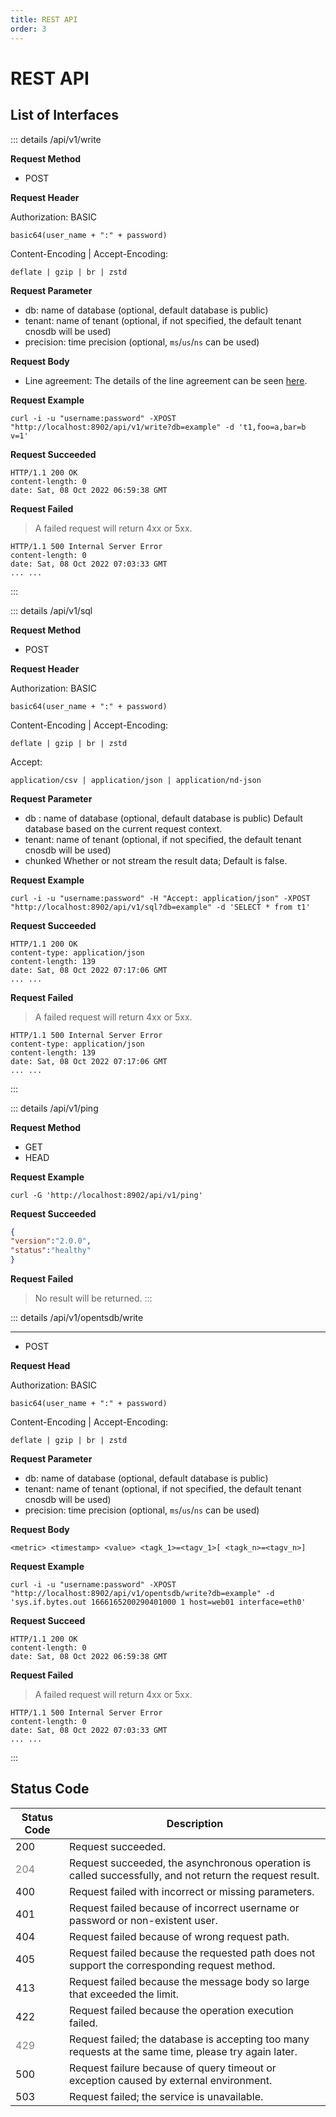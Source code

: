 ```yaml
---
title: REST API
order: 3
---
```


# REST API

## **List of Interfaces**

::: details /api/v1/write

**Request Method**

- POST

**Request Header**

Authorization: BASIC

    basic64(user_name + ":" + password)
  
Content-Encoding | Accept-Encoding:
    
    deflate | gzip | br | zstd

**Request Parameter**

- db: name of database (optional, default database is public)
- tenant: name of tenant (optional, if not specified, the default tenant cnosdb will be used)
- precision: time precision (optional, `ms`/`us`/`ns` can be used)

**Request Body**

- Line agreement: The details of the line agreement can be seen [here](https://docs.influxdata.com/influxdb/v1.8/write_protocols/line_protocol_tutorial/).

**Request Example**

```shell
curl -i -u "username:password" -XPOST "http://localhost:8902/api/v1/write?db=example" -d 't1,foo=a,bar=b v=1'
```

**Request Succeeded**

```shell
HTTP/1.1 200 OK
content-length: 0
date: Sat, 08 Oct 2022 06:59:38 GMT
```

**Request Failed**

> A failed request will return 4xx or 5xx.
```
HTTP/1.1 500 Internal Server Error
content-length: 0
date: Sat, 08 Oct 2022 07:03:33 GMT
... ...
```
:::

::: details /api/v1/sql

**Request Method**

- POST

**Request Header**

Authorization: BASIC

    basic64(user_name + ":" + password)
  
Content-Encoding | Accept-Encoding:
    
    deflate | gzip | br | zstd

Accept:

    application/csv | application/json | application/nd-json

**Request Parameter**

- db : name of database (optional, default database is public)
  Default database based on the current request context.
- tenant: name of tenant (optional, if not specified, the default tenant cnosdb will be used)
- chunked
  Whether or not stream the result data; Default is false.

**Request Example**

```shell
curl -i -u "username:password" -H "Accept: application/json" -XPOST "http://localhost:8902/api/v1/sql?db=example" -d 'SELECT * from t1'
```

**Request Succeeded**

```shell
HTTP/1.1 200 OK
content-type: application/json
content-length: 139
date: Sat, 08 Oct 2022 07:17:06 GMT
... ...
```

**Request Failed**

> A failed request will return 4xx or 5xx.
> 
```shell
HTTP/1.1 500 Internal Server Error
content-type: application/json
content-length: 139
date: Sat, 08 Oct 2022 07:17:06 GMT
... ...
```
:::

::: details /api/v1/ping

**Request Method**

- GET
- HEAD

**Request Example**

```shell
curl -G 'http://localhost:8902/api/v1/ping'
```

**Request Succeeded**

```json
{
"version":"2.0.0",
"status":"healthy"
}
```
**Request Failed**

> No result will be returned.
:::

::: details /api/v1/opentsdb/write

****

- POST

**Request Head**

Authorization: BASIC

    basic64(user_name + ":" + password)
  
Content-Encoding | Accept-Encoding:
    
    deflate | gzip | br | zstd

**Request Parameter**

- db: name of database (optional, default database is public)
- tenant: name of tenant (optional, if not specified, the default tenant cnosdb will be used)
- precision: time precision (optional, `ms`/`us`/`ns` can be used)

**Request Body**

```
<metric> <timestamp> <value> <tagk_1>=<tagv_1>[ <tagk_n>=<tagv_n>]
```

**Request Example**

```shell
curl -i -u "username:password" -XPOST "http://localhost:8902/api/v1/opentsdb/write?db=example" -d 'sys.if.bytes.out 1666165200290401000 1 host=web01 interface=eth0'
```

**Request Succeed**

```shell
HTTP/1.1 200 OK
content-length: 0
date: Sat, 08 Oct 2022 06:59:38 GMT
```

**Request Failed**

> A failed request will return 4xx or 5xx.
```shell
HTTP/1.1 500 Internal Server Error
content-length: 0
date: Sat, 08 Oct 2022 07:03:33 GMT
... ...
```
:::

## Status Code

| Status Code                           | Description                                                                                              |
|---------------------------------------|----------------------------------------------------------------------------------------------------------|
| 200                                   | Request succeeded.                                                                                       |
| <span style="color: grey;">204</span> | Request succeeded, the asynchronous operation is called successfully, and not return the request result. |
| 400                                   | Request failed with incorrect or missing parameters.                                                     |
| 401                                   | Request failed because of incorrect username or password or non-existent user.                           |
| 404                                   | Request failed because of wrong request path.                                                            |
| 405                                   | Request failed because the requested path does not support the corresponding request method.             |
| 413                                   | Request failed because the message body so large that exceeded the limit.                                |
| 422                                   | Request failed because the operation execution failed.                                                   |
| <span style="color: grey;">429</span> | Request failed; the database is accepting too many requests at the same time, please try again later.    |
| 500                                   | Request failure because of query timeout or exception caused by external environment.                    |
| 503                                   | Request failed; the service is unavailable.                                                              |